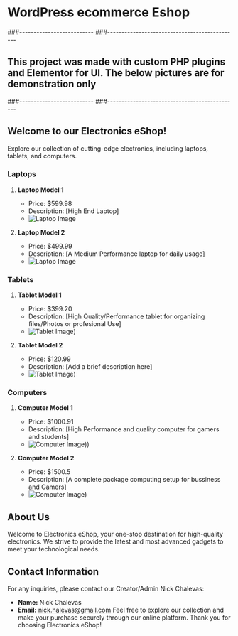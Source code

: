 # WordPress ecommerce Eshop
###--------------------------                                               ###----------------------------------------------
## This  project was made with custom PHP plugins  and Elementor for UI. The below pictures are for demonstration only

###--------------------------                                               ###----------------------------------------------
## Welcome to our Electronics eShop!

Explore our collection of cutting-edge electronics, including laptops, tablets, and computers.

### Laptops

1. **Laptop Model 1**
   - Price: $599.98
   - Description: [High End Laptop]
   - ![Laptop Image](https://cdn.thewirecutter.com/wp-content/media/2023/06/laptops-2048px-5607.jpg?auto=webp&quality=75&crop=1.91:1&width=1200)


2. **Laptop Model 2**
   - Price: $499.99
   - Description: [A Medium Performance laptop for daily usage]
   - ![Laptop Image](https://consumer.huawei.com/content/dam/huawei-cbg-site/cee-nordics/common/mkt/plp/laptops-new/img-0817/matebook-x-series-1.jpg)


### Tablets

1. **Tablet Model 1**
   - Price: $399.20
   - Description: [High Quality/Performance tablet for organizing files/Photos or profesional Use]
   - ![Tablet Image](https://encrypted-tbn0.gstatic.com/images?q=tbn:ANd9GcQuY-Vme9ebnsO-f-gwr_ik8P8ooyCgZlQbcQ&usqp=CAU))
  

2. **Tablet Model 2**
   - Price: $120.99
   - Description: [Add a brief description here]
   - ![Tablet Image](https://encrypted-tbn0.gstatic.com/images?q=tbn:ANd9GcQJKZKOesJk8WAAN9yt20mceNMkwWqyVEA02g&usqp=CAU))

### Computers

1. **Computer Model 1**
   - Price: $1000.91
   - Description: [High Performance and quality computer for gamers and students]
   - ![Computer Image](https://vi.ie/wp-content/uploads/2021/01/buying-your-first-desktop-computer.jpg)))


2. **Computer Model 2**
   - Price: $1500.5
   - Description: [A complete package computing setup for bussiness and Gamers]
   - ![Computer Image](https://i.pcmag.com/imagery/roundups/03yEDeTzPo1WxOu5QGWq9Zq-19..v1679326750.jpg))
 
## About Us

Welcome to Electronics eShop, your one-stop destination for high-quality electronics. We strive to provide the latest and most advanced gadgets to meet your technological needs.

## Contact Information

For any inquiries, please contact our Creator/Admin Nick Chalevas:

- **Name:** Nick Chalevas
- **Email:** nick.halevas@gmail.com
Feel free to explore our collection and make your purchase securely through our online platform. Thank you for choosing Electronics eShop!
